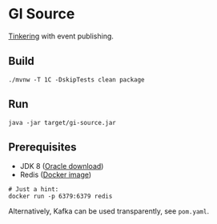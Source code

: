 # GI Source

[Tinkering](http://docs.spring.io/spring-cloud-stream/docs/current/reference/htmlsingle/#_getting_started) 
with event publishing.

## Build

    ./mvnw -T 1C -DskipTests clean package

## Run

    java -jar target/gi-source.jar

## Prerequisites

 * JDK 8 ([Oracle download](http://www.oracle.com/technetwork/java/javase/downloads/jdk8-downloads-2133151.html))
 * Redis ([Docker image](https://store.docker.com/images/redis))

```
# Just a hint:
docker run -p 6379:6379 redis
```

Alternatively, Kafka can be used transparently, see `pom.yaml`.
